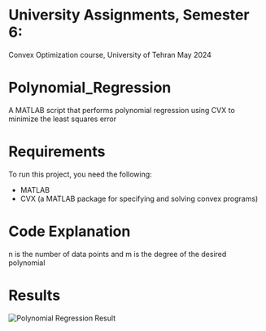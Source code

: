 # University Assignments, Semester 6:
Convex Optimization course, University of Tehran May 2024
# Polynomial_Regression
A MATLAB script that performs polynomial regression using CVX to minimize the least squares error
# Requirements
To run this project, you need the following:
- MATLAB
- CVX (a MATLAB package for specifying and solving convex programs)
# Code Explanation
n is the number of data points and m is the degree of the desired polynomial
# Results
![Polynomial Regression Result](path/to/result.png)
